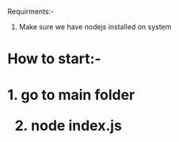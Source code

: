 Requirments:-
1. Make sure we have nodejs installed on system
<h1>How to start:-<h1/>
1. go to main folder
  
2. node index.js
